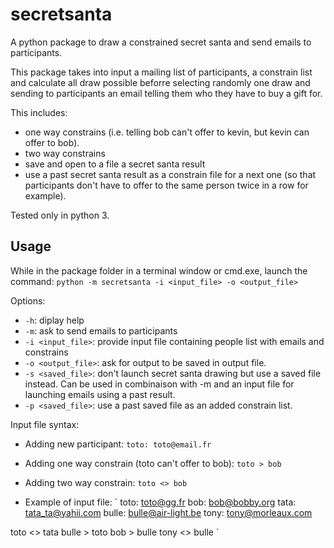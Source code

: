 # secretsanta
A python package to draw a constrained secret santa and send emails to participants.

This package takes into input a mailing list of participants, a constrain list and calculate all draw possible beforre selecting randomly one draw and sending to participants an email telling them who they have to buy a gift for.

This includes:
* one way constrains (i.e. telling bob can't offer to kevin, but kevin can offer to bob).
* two way constrains
* save and open to a file a secret santa result
* use a past secret santa result as a constrain file for a next one (so that participants don't have to offer to the same person twice in a row for example). 

Tested only in python 3.

## Usage
While in the package folder in a terminal window or cmd.exe, launch the command:
`python -m secretsanta -i <input_file> -o <output_file>`

Options:
* `-h`: diplay help
* `-m`: ask to send emails to participants
* `-i <input_file>`: provide input file containing people list with emails and constrains 
* `-o <output_file>`: ask for output to be saved in output file.
* `-s <saved_file>`: don't launch secret santa drawing but use a saved file instead. Can be used in combinaison with -m and an input file for launching emails using a past result.
* `-p <saved_file>`: use a past saved file as an added constrain list.

Input file syntax:
* Adding new participant:
`toto: toto@email.fr`

* Adding one way constrain (toto can't offer to bob):
`toto > bob`

* Adding two way constrain:
`toto <> bob`

* Example of input file:
`
toto: toto@gg.fr
bob: bob@bobby.org
tata: tata_ta@yahii.com
bulle: bulle@air-light.be
tony: tony@morleaux.com

toto <> tata
bulle > toto
bob > bulle
tony <> bulle
`

